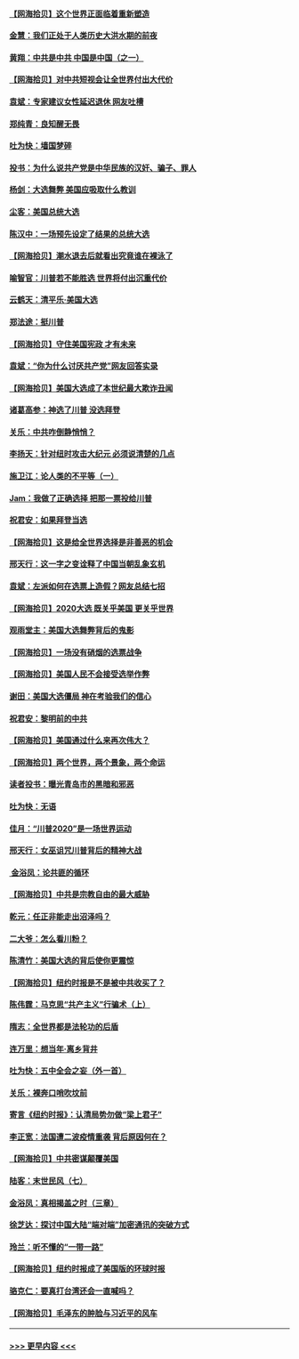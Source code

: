 #### [【网海拾贝】这个世界正面临着重新塑造](../pages/nsc993/n12548326.md?t=11141502) 
#### [金慧：我们正处于人类历史大洪水期的前夜](../pages/nsc993/n12547914.md?t=11141502) 
#### [黄翔：中共是中共 中国是中国（之一）](../pages/nsc993/n12547576.md?t=11141502) 
#### [【网海拾贝】对中共短视会让全世界付出大代价](../pages/nsc993/n12546043.md?t=11141502) 
#### [袁斌：专家建议女性延迟退休 网友吐槽](../pages/nsc993/n12545424.md?t=11141502) 
#### [郑纯青：良知醒无畏](../pages/nsc993/n12545394.md?t=11141502) 
#### [吐为快：墙国梦碎](../pages/nsc993/n12545309.md?t=11141502) 
#### [投书：为什么说共产党是中华民族的汉奸、骗子、罪人](../pages/nsc993/n12545089.md?t=11141502) 
#### [杨剑：大选舞弊 美国应吸取什么教训](../pages/nsc993/n12543937.md?t=11141502) 
#### [尘客：美国总统大选](../pages/nsc993/n12543828.md?t=11141502) 
#### [陈汉中：一场预先设定了结果的总统大选](../pages/nsc993/n12543564.md?t=11141502) 
#### [【网海拾贝】潮水退去后就看出究竟谁在裸泳了](../pages/nsc993/n12543321.md?t=11141502) 
#### [喻智官：川普若不能胜选 世界将付出沉重代价](../pages/nsc993/n12541352.md?t=11141502) 
#### [云鹤天：清平乐‧美国大选](../pages/nsc993/n12540916.md?t=11141502) 
#### [郑法途：挺川普](../pages/nsc993/n12540898.md?t=11141502) 
#### [【网海拾贝】守住美国宪政 才有未来](../pages/nsc993/n12540423.md?t=11141502) 
#### [袁斌：“你为什么讨厌共产党”网友回答实录](../pages/nsc993/n12540208.md?t=11141502) 
#### [【网海拾贝】美国大选成了本世纪最大欺诈丑闻](../pages/nsc993/n12538029.md?t=11141502) 
#### [诸葛高参：神选了川普 没选拜登](../pages/nsc993/n12537664.md?t=11141502) 
#### [关乐：中共咋倒静悄悄？](../pages/nsc993/n12537615.md?t=11141502) 
#### [李扬天：针对纽时攻击大纪元 必须说清楚的几点](../pages/nsc993/n12536001.md?t=11141502) 
#### [施卫江：论人类的不平等（一）](../pages/nsc993/n12535700.md?t=11141502) 
#### [Jam：我做了正确选择 把那一票投给川普](../pages/nsc993/n12535743.md?t=11141502) 
#### [祝君安：如果拜登当选](../pages/nsc993/n12535726.md?t=11141502) 
#### [【网海拾贝】这是给全世界选择是非善恶的机会](../pages/nsc993/n12535061.md?t=11141502) 
#### [邢天行：这一字之变诠释了中国当朝乱象玄机](../pages/nsc993/n12533446.md?t=11141502) 
#### [袁斌：左派如何在选票上造假？网友总结七招](../pages/nsc993/n12533180.md?t=11141502) 
#### [【网海拾贝】2020大选 既关乎美国 更关乎世界](../pages/nsc993/n12533161.md?t=11141502) 
#### [观雨堂主：美国大选舞弊背后的鬼影](../pages/nsc993/n12533153.md?t=11141502) 
#### [【网海拾贝】一场没有硝烟的选票战争](../pages/nsc993/n12531883.md?t=11141502) 
#### [【网海拾贝】美国人民不会接受选举作弊](../pages/nsc993/n12528850.md?t=11141502) 
#### [谢田：美国大选僵局 神在考验我们的信心](../pages/nsc993/n12527932.md?t=11141502) 
#### [祝君安：黎明前的中共](../pages/nsc993/n12524071.md?t=11141502) 
#### [【网海拾贝】美国通过什么来再次伟大？](../pages/nsc993/n12523844.md?t=11141502) 
#### [【网海拾贝】两个世界，两个景象，两个命运](../pages/nsc993/n12521419.md?t=11141502) 
#### [读者投书：曝光青岛市的黑暗和邪恶](../pages/nsc993/n12520988.md?t=11141502) 
#### [吐为快：无语](../pages/nsc993/n12518588.md?t=11141502) 
#### [佳月：“川普2020”是一场世界运动](../pages/nsc993/n12518581.md?t=11141502) 
#### [邢天行：女巫诅咒川普背后的精神大战](../pages/nsc993/n12517257.md?t=11141502) 
#### [ 金浴凤：论共匪的循环](../pages/nsc993/n12517133.md?t=11141502) 
#### [【网海拾贝】中共是宗教自由的最大威胁](../pages/nsc993/n12516879.md?t=11141502) 
#### [乾元：任正非能走出沼泽吗？](../pages/nsc993/n12515831.md?t=11141502) 
#### [二大爷：怎么看川粉？](../pages/nsc993/n12515820.md?t=11141502) 
#### [陈清竹：美国大选的背后使你更震惊](../pages/nsc993/n12515589.md?t=11141502) 
#### [【网海拾贝】纽约时报是不是被中共收买了？](../pages/nsc993/n12515122.md?t=11141502) 
#### [陈伟霆：马克思“共产主义”行骗术（上）](../pages/nsc993/n12510217.md?t=11141502) 
#### [隋志：全世界都是法轮功的后盾](../pages/nsc993/n12510636.md?t=11141502) 
#### [连万里：想当年‧离乡背井](../pages/nsc993/n12510623.md?t=11141502) 
#### [吐为快：五中全会之妄（外一首）](../pages/nsc993/n12510470.md?t=11141502) 
#### [关乐：裸奔口哨吹坟前](../pages/nsc993/n12510403.md?t=11141502) 
#### [寄言《纽约时报》：认清局势勿做“梁上君子”](../pages/nsc993/n12510042.md?t=11141502) 
#### [李正宽：法国遭二波疫情重袭 背后原因何在？](../pages/nsc993/n12509971.md?t=11141502) 
#### [【网海拾贝】中共密谋颠覆美国](../pages/nsc993/n12509816.md?t=11141502) 
#### [陆客：末世民风（七）](../pages/nsc993/n12507822.md?t=11141502) 
#### [金浴凤：真相揭盖之时（三章）](../pages/nsc993/n12507804.md?t=11141502) 
#### [徐芝达：探讨中国大陆“端对端”加密通讯的突破方式](../pages/nsc993/n12507682.md?t=11141502) 
#### [玲兰：听不懂的“一带一路”](../pages/nsc993/n12507669.md?t=11141502) 
#### [【网海拾贝】纽约时报成了美国版的环球时报](../pages/nsc993/n12507053.md?t=11141502) 
#### [骆克仁：要真打台湾还会一直喊吗？](../pages/nsc993/n12506843.md?t=11141502) 
#### [【网海拾贝】毛泽东的肿脸与习近平的风车](../pages/nsc993/n12504537.md?t=11141502) 

----
#### [ >>> 更早内容 <<< ](../indexes/nsc993-earlier.md)
